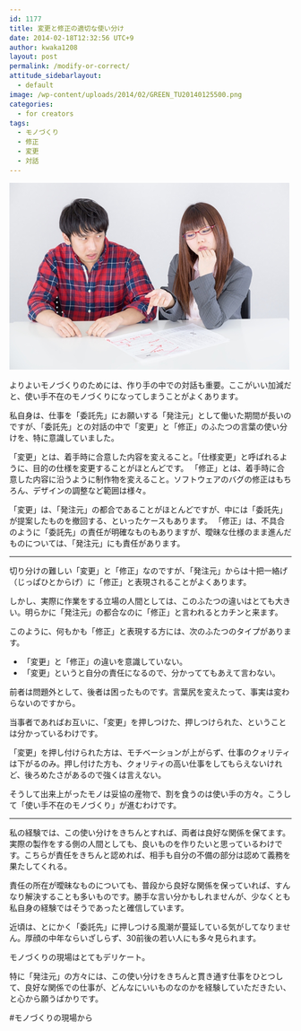 ```yaml
---
id: 1177
title: 変更と修正の適切な使い分け
date: 2014-02-18T12:32:56 UTC+9
author: kwaka1208
layout: post
permalink: /modify-or-correct/
attitude_sidebarlayout:
  - default
image: /wp-content/uploads/2014/02/GREEN_TU20140125500.png
categories:
  - for creators
tags:
  - モノづくり
  - 修正
  - 変更
  - 対話
---
```

![変更か修正か](/assets/images/2014/02/GREEN_TU20140125500.png)

よりよいモノづくりのためには、作り手の中での対話も重要。ここがいい加減だと、使い手不在のモノづくりになってしまうことがよくあります。

私自身は、仕事を「委託先」にお願いする「発注元」として働いた期間が長いのですが、「委託先」との対話の中で「変更」と「修正」のふたつの言葉の使い分けを、特に意識していました。

「変更」とは、着手時に合意した内容を変えること。「仕様変更」と呼ばれるように、目的の仕様を変更することがほとんどです。
「修正」とは、着手時に合意した内容に沿うように制作物を変えること。ソフトウェアのバグの修正はもちろん、デザインの調整など範囲は様々。

「変更」は、「発注元」の都合であることがほとんどですが、中には「委託先」が提案したものを撤回する、といったケースもあります。
「修正」は、不具合のように「委託先」の責任が明確なものもありますが、曖昧な仕様のまま進んだものについては、「発注元」にも責任があります。

- - -
切り分けの難しい「変更」と「修正」なのですが、「発注元」からは十把一絡げ（じっぱひとからげ）に「修正」と表現されることがよくあります。

しかし、実際に作業をする立場の人間としては、このふたつの違いはとても大きい。明らかに「発注元」の都合なのに「修正」と言われるとカチンと来ます。

このように、何もかも「修正」と表現する方には、次のふたつのタイプがあります。

- 「変更」と「修正」の違いを意識していない。
- 「変更」というと自分の責任になるので、分かっててもあえて言わない。

前者は問題外として、後者は困ったものです。言葉尻を変えたって、事実は変わらないのですから。

当事者であればお互いに、「変更」を押しつけた、押しつけられた、ということは分かっているわけです。

「変更」を押し付けられた方は、モチベーションが上がらず、仕事のクォリティは下がるのみ。押し付けた方も、クォリティの高い仕事をしてもらえないけれど、後ろめたさがあるので強くは言えない。

そうして出来上がったモノは妥協の産物で、割を食うのは使い手の方々。こうして「使い手不在のモノづくり」が進むわけです。
- - -
私の経験では、この使い分けをきちんとすれば、両者は良好な関係を保てます。実際の製作をする側の人間としても、良いものを作りたいと思っているわけです。こちらが責任をきちんと認めれば、相手も自分の不備の部分は認めて義務を果たしてくれる。

責任の所在が曖昧なものについても、普段から良好な関係を保っていれば、すんなり解決することも多いものです。勝手な言い分かもしれませんが、少なくとも私自身の経験ではそうであったと確信しています。

近頃は、とにかく「委託先」に押しつける風潮が蔓延している気がしてなりません。厚顔の中年ならいざしらず、30前後の若い人にも多々見られます。

モノづくりの現場はとてもデリケート。

特に「発注元」の方々には、この使い分けをきちんと貫き通す仕事をひとつして、良好な関係での仕事が、どんなにいいものなのかを経験していただきたい、と心から願うばかりです。

#モノづくりの現場から